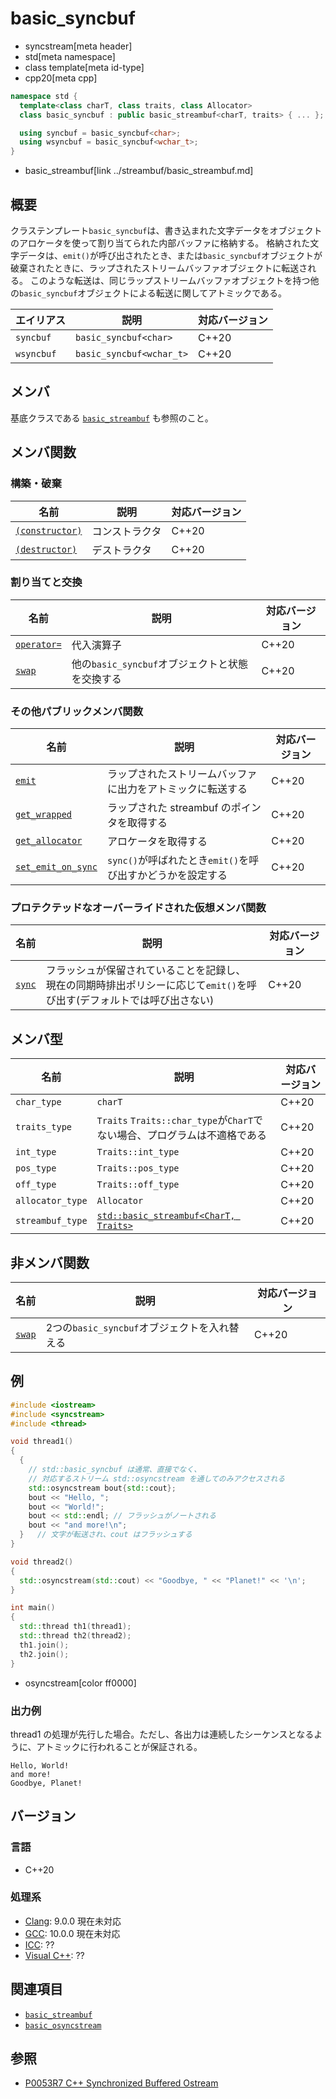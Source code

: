 # basic_syncbuf
* syncstream[meta header]
* std[meta namespace]
* class template[meta id-type]
* cpp20[meta cpp]

```cpp
namespace std {
  template<class charT, class traits, class Allocator>
  class basic_syncbuf : public basic_streambuf<charT, traits> { ... };

  using syncbuf = basic_syncbuf<char>;
  using wsyncbuf = basic_syncbuf<wchar_t>;
}
```
* basic_streambuf[link ../streambuf/basic_streambuf.md]


## 概要
クラステンプレート`basic_syncbuf`は、書き込まれた文字データをオブジェクトのアロケータを使って割り当てられた内部バッファに格納する。
格納された文字データは、`emit()`が呼び出されたとき、または`basic_syncbuf`オブジェクトが破棄されたときに、ラップされたストリームバッファオブジェクトに転送される。
このような転送は、同じラップストリームバッファオブジェクトを持つ他の`basic_syncbuf`オブジェクトによる転送に関してアトミックである。

| エイリアス | 説明 | 対応バージョン |
|------------|------|----------------|
| `syncbuf`  | `basic_syncbuf<char>` | C++20 |
| `wsyncbuf` | `basic_syncbuf<wchar_t>` | C++20 |


## メンバ

基底クラスである [`basic_streambuf`](../streambuf/basic_streambuf.md) も参照のこと。

## メンバ関数
### 構築・破棄

| 名前            | 説明           | 対応バージョン |
|-----------------|----------------|----------------|
| [`(constructor)`](basic_syncbuf/op_constructor.md.nolink) | コンストラクタ | C++20 |
| [`(destructor)`](basic_syncbuf/op_destructor.md.nolink)   | デストラクタ   | C++20 |

### 割り当てと交換

| 名前            | 説明           | 対応バージョン |
|-----------------|----------------|----------------|
| [`operator=`](basic_syncbuf/op_assign.md.nolink) | 代入演算子 | C++20 |
| [`swap`](basic_syncbuf/swap.md.nolink) | 他の`basic_syncbuf`オブジェクトと状態を交換する | C++20 |

### その他パブリックメンバ関数

| 名前            | 説明           | 対応バージョン |
|-----------------|----------------|----------------|
| [`emit`](basic_syncbuf/emit.md.nolink) | ラップされたストリームバッファに出力をアトミックに転送する | C++20 |
| [`get_wrapped`](basic_syncbuf/get_wrapped.md.nolink) | ラップされた streambuf のポインタを取得する | C++20 |
| [`get_allocator`](basic_syncbuf/get_allocator.md.nolink) | アロケータを取得する | C++20 |
| [`set_emit_on_sync`](basic_syncbuf/set_emit_on_sync.md.nolink) | `sync()`が呼ばれたとき`emit()`を呼び出すかどうかを設定する | C++20 |

### プロテクテッドなオーバーライドされた仮想メンバ関数

| 名前            | 説明           | 対応バージョン |
|-----------------|----------------|----------------|
| [`sync`](basic_syncbuf/sync.md.nolink) | フラッシュが保留されていることを記録し、<br/>現在の同期時排出ポリシーに応じて`emit()`を呼び出す(デフォルトでは呼び出さない) | C++20 |

## メンバ型

| 名前            | 説明           | 対応バージョン |
|-----------------|----------------|----------------|
| `char_type` | `charT` | C++20 |
| `traits_type` | `Traits` `Traits::char_type`が`CharT`でない場合、プログラムは不適格である | C++20 |
| `int_type` | `Traits::int_type` | C++20 |
| `pos_type` | `Traits::pos_type` | C++20 |
| `off_type` | `Traits::off_type` | C++20 |
| `allocator_type` | `Allocator` | C++20 |
| `streambuf_type` | [`std::basic_streambuf<CharT, Traits>`](../streambuf/basic_streambuf.md) | C++20 |

## 非メンバ関数

| 名前            | 説明           | 対応バージョン |
|-----------------|----------------|----------------|
| [`swap`](basic_syncbuf/swap_free.md.nolink) | 2つの`basic_syncbuf`オブジェクトを入れ替える | C++20 |


## 例
```cpp example
#include <iostream>
#include <syncstream>
#include <thread>

void thread1()
{
  {
    // std::basic_syncbuf は通常、直接でなく、
    // 対応するストリーム std::osyncstream を通してのみアクセスされる
    std::osyncstream bout{std::cout};
    bout << "Hello, ";
    bout << "World!";
    bout << std::endl; // フラッシュがノートされる
    bout << "and more!\n";
  }   // 文字が転送され、cout はフラッシュする
}

void thread2()
{
  std::osyncstream(std::cout) << "Goodbye, " << "Planet!" << '\n';
}

int main()
{
  std::thread th1(thread1);
  std::thread th2(thread2);
  th1.join();
  th2.join();
}
```
* osyncstream[color ff0000]

### 出力例

thread1 の処理が先行した場合。ただし、各出力は連続したシーケンスとなるように、アトミックに行われることが保証される。

```
Hello, World!
and more!
Goodbye, Planet!
```


## バージョン
### 言語
- C++20

### 処理系
- [Clang](/implementation.md#clang): 9.0.0 現在未対応
- [GCC](/implementation.md#gcc): 10.0.0 現在未対応
- [ICC](/implementation.md#icc): ??
- [Visual C++](/implementation.md#visual_cpp): ??


## 関連項目
- [`basic_streambuf`](../streambuf/basic_streambuf.md)
- [`basic_osyncstream`](basic_osyncstream.md)


## 参照
- [P0053R7 C++ Synchronized Buffered Ostream](http://www.open-std.org/jtc1/sc22/wg21/docs/papers/2017/p0053r7.pdf)
